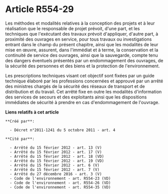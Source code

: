 # Article R554-29

Les méthodes et modalités relatives à la conception des projets et à leur réalisation que le responsable de projet prévoit,
d'une part, et les techniques que l'exécutant des travaux prévoit d'appliquer, d'autre part, à proximité des ouvrages en
service, pour tous travaux ou investigations entrant dans le champ du présent chapitre, ainsi que les modalités de leur mise
en œuvre, assurent, dans l'immédiat et à terme, la conservation et la continuité de service des ouvrages, ainsi que la
sauvegarde, compte tenu des dangers éventuels présentés par un endommagement des ouvrages, de la sécurité des personnes et
des biens et la protection de l'environnement.

Les prescriptions techniques visant cet objectif sont fixées par un guide technique élaboré par les professions concernées et
approuvé par un arrêté des ministres chargés de la sécurité des réseaux de transport et de distribution et du travail. Cet
arrêté fixe en outre les modalités d'information des services de secours et des exploitants ainsi que les dispositions
immédiates de sécurité à prendre en cas d'endommagement de l'ouvrage.

**Liens relatifs à cet article**

	**Créé par**:

	  - Décret n°2011-1241 du 5 octobre 2011 - art. 4

	**Cité par**:

	  - Arrêté du 15 février 2012 - art. 13 (V)
	  - Arrêté du 15 février 2012 - art. 17 (V)
	  - Arrêté du 15 février 2012 - art. 18 (VD)
	  - Arrêté du 15 février 2012 - art. 19 (VD)
	  - Arrêté du 15 février 2012 - art. 6 (V)
	  - Arrêté du 15 février 2012 - art. 7 (V)
	  - Arrêté du 27 décembre 2016 - art. 3 (V)
	  - Code de l'environnement - art. R554-23 (VD)
	  - Code de l'environnement - art. R554-26 (VD)
	  - Code de l'environnement - art. R554-35 (VD)
